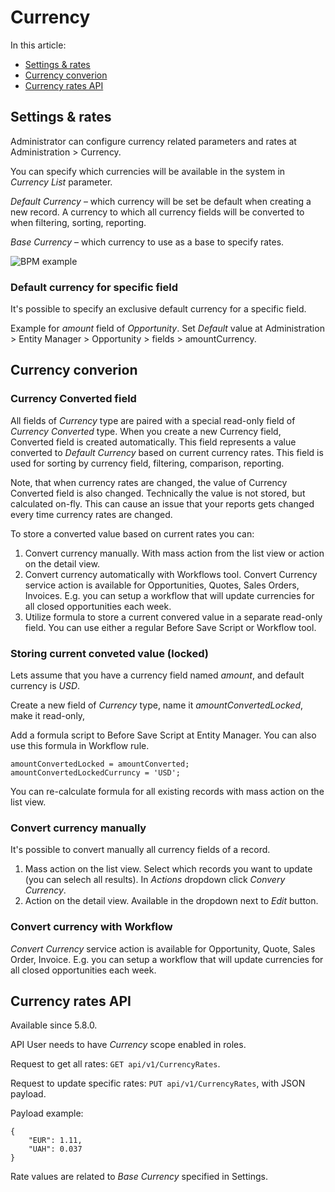 # Currency

In this article:

* [Settings & rates](#settings--rates)
* [Currency converion](#currency-converion)
* [Currency rates API](#currency-rates-api)

## Settings & rates

Administrator can configure currency related parameters and rates at Administration > Currency.

You can specify which currencies will be available in the system in *Currency List* parameter.

*Default Currency* – which currency will be set be default when creating a new record. A currency to which all currency fields will be converted to when filtering, sorting, reporting.

*Base Currency* – which currency to use as a base to specify rates.

![BPM example](https://raw.githubusercontent.com/espocrm/documentation/master/_static/images/administration/currency-settings.png)

### Default currency for specific field

It's possible to specify an exclusive default currency for a specific field.

Example for *amount* field of *Opportunity*. Set *Default* value at Administration > Entity Manager > Opportunity > fields > amountCurrency.

## Currency converion

### Currency Converted field

All fields of *Currency* type are paired with a special read-only field of *Currency Converted* type. When you create a new Currency field, Converted field is created automatically. This field represents a value converted to *Default Currency* based on current currency rates. This field is used for sorting by currency field, filtering, comparison, reporting.

Note, that when currency rates are changed, the value of Currency Converted field is also changed. Technically the value is not stored, but calculated on-fly. This can cause an issue that your reports gets changed every time currency rates are changed.

To store a converted value based on current rates you can:

1. Convert currency manually. With mass action from the list view or action on the detail view.
2. Convert currency automatically with Workflows tool. Convert Currency service action is available for Opportunities, Quotes, Sales Orders, Invoices. E.g. you can setup a workflow that will update currencies for all closed opportunities each week.
3. Utilize formula to store a current convered value in a separate read-only field. You can use either a regular Before Save Script or Workflow tool.

### Storing current conveted value (locked)

Lets assume that you have a currency field named *amount*, and default currency is *USD*.

Create a new field of *Currency* type, name it *amountConvertedLocked*, make it read-only, 

Add a formula script to Before Save Script at Entity Manager. You can also use this formula in Workflow rule.

```
amountConvertedLocked = amountConverted;
amountConvertedLockedCurruncy = 'USD';
```

You can re-calculate formula for all existing records with mass action on the list view.

### Convert currency manually

It's possible to convert manually all currency fields of a record.

1. Mass action on the list view. Select which records you want to update (you can selech all results). In *Actions* dropdown click *Convery Currency*.
2. Action on the detail view. Available in the dropdown next to *Edit* button.

### Convert currency with Workflow

*Convert Currency* service action is available for Opportunity, Quote, Sales Order, Invoice. E.g. you can setup a workflow that will update currencies for all closed opportunities each week.

## Currency rates API

Available since 5.8.0.

API User needs to have *Currency* scope enabled in roles.

Request to get all rates: `GET api/v1/CurrencyRates`.

Request to update specific rates: `PUT api/v1/CurrencyRates`, with JSON payload.

Payload example:

```
{
    "EUR": 1.11,
    "UAH": 0.037
}
```

Rate values are related to *Base Currency* specified in Settings.
